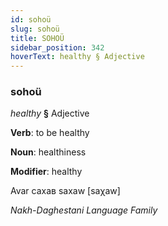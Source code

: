 ```yaml
---
id: sohoü
slug: sohoü
title: SOHOÜ
sidebar_position: 342
hoverText: healthy § Adjective
---
```


### sohoü

*healthy* **§** Adjective

**Verb**: to be healthy

**Noun**: healthiness

**Modifier**: healthy

Avar сахав saxaw [saχaw]

*Nakh-Daghestani Language Family*
